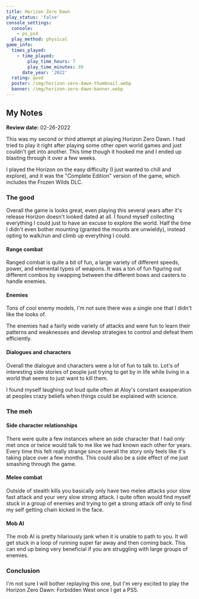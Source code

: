 ```yaml
---
title: Horizon Zero Dawn
play_status: 'false'
console_settings:
  console:
    - ps_ps4
  play_method: physical
game_info:
  times_played:
    - time_played:
        play_time_hours: 7
        play_time_minutes: 39
      date_year: '2022'
  rating: good
  poster: /img/horizon-zero-dawn-thumbnail.webp
  banner: /img/horizon-zero-dawn-banner.webp
---
```


## My Notes

<p class="gd__notes__date"><strong>Review date:</strong> 02-26-2022</p>

This was my second or third attempt at playing Horizon Zero Dawn. I had tried to play it right after playing some other open world games and just couldn't get into another. This time though it hooked me and I ended up blasting through it over a few weeks.

I played the Horizon on the easy difficulty (I just wanted to chill and explore), and it was the "Complete Edition" version of the game, which includes the Frozen Wilds DLC.

### The good

Overall the game is looks great, even playing this several years after it's release Horizon doesn't looked dated at all. I found myself collecting everything I could just to have an excuse to explore the world. Half the time I didn't even bother mounting (granted the mounts are unwieldy), instead opting to walk/run and climb up everything I could.

#### Range combat

Ranged combat is quite a bit of fun, a large variety of different speeds, power, and elemental types of weapons. It was a ton of fun figuring out different combos by swapping between the different bows and casters to handle enemies.

#### Enemies

Tons of cool enemy models, I'm not sure there was a single one that I didn't like the looks of.

The enemies had a fairly wide variety of attacks and were fun to learn their patterns and weaknesses and develop strategies to control and defeat them efficiently.

#### Dialogues and characters

Overall the dialogue and characters were a lot of fun to talk to. Lot's of interesting side stories of people just trying to get by in life while living in a world that seems to just want to kill them.

I found myself laughing out loud quite often at Aloy's constant exasperation at peoples crazy beliefs when things could be explained with science.

### The meh

#### Side character relationships

There were quite a few instances where an side character that I had only met once or twice would talk to me like we had known each other for years. Every time this felt really strange since overall the story only feels like it's taking place over a few months. This could also be a side effect of me just smashing through the game.

#### Melee combat

Outside of stealth kills you basically only have two melee attacks your slow fast attack and your very slow strong attack. I quite often would find myself stuck in a group of enemies and trying to get a strong attack off only to find my self getting chain kicked in the face.

#### Mob AI

The mob AI is pretty hilariously jank when it is unable to path to you. It will get stuck in a loop of running super far away and then coming back. This can end up being very beneficial if you are struggling with large groups of enemies.

### Conclusion

I'm not sure I will bother replaying this one, but I'm very excited to play the Horizon Zero Dawn: Forbidden West once I get a PS5.
